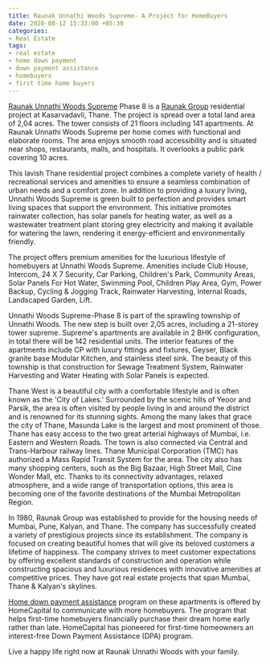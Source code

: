 ```yaml
---
title: Raunak Unnathi Woods Supreme- A Project for HomeBuyers
date: 2020-08-12 15:33:00 +05:30
categories:
- Real Estate
tags:
- real estate
- home down payment
- down payment assistance
- homebuyers
- first time home buyers
---
```




[Raunak Unnathi Woods Supreme](https://homecapital.in/project/243/unnathi-woods-supreme) Phase 8 is a [Raunak Group](https://homecapital.in/offering/developer/raunak-group) residential project at Kasarvadavli, Thane. The project is spread over a total land area of 2,04 acres. The tower consists of 21 floors including 141 apartments. At Raunak Unnathi Woods Supreme per home comes with functional and elaborate rooms. The area enjoys smooth road accessibility and is situated near shops, restaurants, malls, and hospitals. It overlooks a public park covering 10 acres.

This lavish Thane residential project combines a complete variety of health / recreational services and amenities to ensure a seamless combination of urban needs and a comfort zone. In addition to providing a luxury living, Unnathi Woods Supreme is green built to perfection and provides smart living spaces that support the environment. This initiative promotes rainwater collection, has solar panels for heating water, as well as a wastewater treatment plant storing grey electricity and making it available for watering the lawn, rendering it energy-efficient and environmentally friendly.

The project offers premium amenities for the luxurious lifestyle of homebuyers at Unnathi Woods Supreme. Amenities include Club House, Intercom, 24 X 7 Security, Car Parking, Children's Park, Community Areas, Solar Panels For Hot Water, Swimming Pool, Children Play Area, Gym, Power Backup, Cycling & Jogging Track, Rainwater Harvesting, Internal Roads, Landscaped Garden, Lift.

Unnathi Woods Supreme-Phase 8 is part of the sprawling township of Unnathi Woods. The new step is built over 2,05 acres, including a 21-storey tower supreme. Supreme's apartments are available in 2 BHK configuration, in total there will be 142 residential units. The interior features of the apartments include CP with luxury fittings and fixtures, Geyser, Black granite base Modular Kitchen, and stainless steel sink. The beauty of this township is that construction for Sewage Treatment System, Rainwater Harvesting and Water Heating with Solar Panels is expected.

Thane West is a beautiful city with a comfortable lifestyle and is often known as the 'City of Lakes.' Surrounded by the scenic hills of Yeoor and Parsik, the area is often visited by people living in and around the district and is renowned for its stunning sights. Among the many lakes that grace the city of Thane, Masunda Lake is the largest and most prominent of those. Thane has easy access to the two great arterial highways of Mumbai, i.e. Eastern and Western Roads. The town is also connected via Central and Trans-Harbour railway lines. Thane Municipal Corporation (TMC) has authorized a Mass Rapid Transit System for the area. The city also has many shopping centers, such as the Big Bazaar, High Street Mall, Cine Wonder Mall, etc. Thanks to its connectivity advantages, relaxed atmosphere, and a wide range of transportation options, this area is becoming one of the favorite destinations of the Mumbai Metropolitan Region.

In 1980, Raunak Group was established to provide for the housing needs of Mumbai, Pune, Kalyan, and Thane. The company has successfully created a variety of prestigious projects since its establishment. The company is focused on creating beautiful homes that will give its beloved customers a lifetime of happiness. The company strives to meet customer expectations by offering excellent standards of construction and operation while constructing spacious and luxurious residences with innovative amenities at competitive prices. They have got real estate projects that span Mumbai, Thane & Kalyan's skylines.



[Home down payment assistance](https://homecapital.in/about-us) program on these apartments is offered by HomeCapital to communicate with more homebuyers. The program that helps first-time homebuyers financially purchase their dream home early rather than late. HomeCapital has pioneered for first-time homeowners an interest-free Down Payment Assistance (DPA) program.

Live a happy life right now at Raunak Unnathi Woods with your family.

